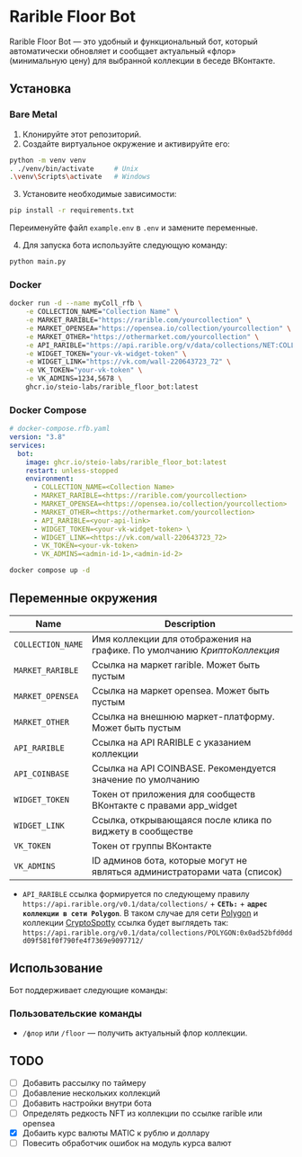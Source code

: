 # Rarible Floor Bot

Rarible Floor Bot — это удобный и функциональный бот, который автоматически обновляет и сообщает актуальный «флор» (минимальную цену) для выбранной коллекции в беседе ВКонтакте.

## Установка

### Bare Metal
1. Клонируйте этот репозиторий.
2. Создайте виртуальное окружение и активируйте его:
```sh
python -m venv venv
. ./venv/bin/activate     # Unix
.\venv\Scripts\activate   # Windows
```

3. Установите необходимые зависимости:
```sh
pip install -r requirements.txt
```

Переименуйте файл `example.env` в `.env` и замените переменные.

4. Для запуска бота используйте следующую команду:
```sh
python main.py
```

### Docker

```sh
docker run -d --name myColl_rfb \
    -e COLLECTION_NAME="Collection Name" \
    -e MARKET_RARIBLE="https://rarible.com/yourcollection" \
    -e MARKET_OPENSEA="https://opensea.io/collection/yourcollection" \
    -e MARKET_OTHER="https://othermarket.com/yourcollection" \
    -e API_RARIBLE="https://api.rarible.org/v/data/collections/NET:COLLECTION/floorPrice/?currency=CUR" \
    -e WIDGET_TOKEN="your-vk-widget-token" \
    -e WIDGET_LINK="https://vk.com/wall-220643723_72" \
    -e VK_TOKEN="your-vk-token" \
    -e VK_ADMINS=1234,5678 \
    ghcr.io/steio-labs/rarible_floor_bot:latest
```

### Docker Compose

```yaml
# docker-compose.rfb.yaml
version: "3.8"
services:
  bot:
    image: ghcr.io/steio-labs/rarible_floor_bot:latest
    restart: unless-stopped
    environment:
      - COLLECTION_NAME=<Collection Name>
      - MARKET_RARIBLE=<https://rarible.com/yourcollection>
      - MARKET_OPENSEA=<https://opensea.io/collection/yourcollection>
      - MARKET_OTHER=<https://othermarket.com/yourcollection>
      - API_RARIBLE=<your-api-link>
      - WIDGET_TOKEN=<your-vk-widget-token> \
      - WIDGET_LINK=<https://vk.com/wall-220643723_72>
      - VK_TOKEN=<your-vk-token>
      - VK_ADMINS=<admin-id-1>,<admin-id-2>
```

```sh
docker compose up -d
```

## Переменные окружения

| Name                 | Description                                                  |
| -------------------- | ------------------------------------------------------------ |
| `COLLECTION_NAME`    | Имя коллекции для отображения на графике. По умолчанию *КриптоКоллекция* |
| `MARKET_RARIBLE`     | Ссылка на маркет rarible. Может быть пустым                  |
| `MARKET_OPENSEA`     | Ссылка на маркет opensea. Может быть пустым                  |
| `MARKET_OTHER`       | Ссылка на внешнюю маркет-платформу. Может быть пустым        |
| `API_RARIBLE`        | Ссылка на API RARIBLE с указанием коллекции                  |
| `API_COINBASE`       | Ссылка на API COINBASE. Рекомендуется значение по умолчанию  |
| `WIDGET_TOKEN`       | Токен от приложения для сообществ ВКонтакте с правами app_widget|
| `WIDGET_LINK`        | Ссылка, открывающаяся после клика по виджету в сообществе    |
| `VK_TOKEN`           | Токен от группы ВКонтакте                                    |
| `VK_ADMINS`          | ID админов бота, которые могут не являться администраторами чата (список) |

- `API_RARIBLE` ссылка формируется по следующему правилу `https://api.rarible.org/v0.1/data/collections/` + **`СЕТЬ:`** + **`адрес коллекции в сети Polygon`**. В таком случае для сети [Polygon](https://polygon.technology) и коллекции [CryptoSpotty](https://rarible.com/Cryptospotty) ссылка будет выглядеть так: `https://api.rarible.org/v0.1/data/collections/POLYGON:0x0ad52bfd0ddd09f581f0f790fe4f7369e9097712/`



## Использование
Бот поддерживает следующие команды:

### Пользовательские команды
- `/флор` или `/floor` — получить актуальный флор коллекции.

## TODO
- [ ] Добавить рассылку по таймеру
- [ ] Добавление нескольких коллекций
- [ ] Добавить настройки внутри бота
- [ ] Определять редкость NFT из коллекции по ссылке rarible или opensea
- [x] Добаить курс валюты MATIC к рублю и доллару
- [ ] Повесить обработчик ошибок на модуль курса валют
